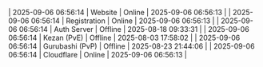 | 2025-09-06 06:56:14 | Website | Online | 2025-09-06 06:56:13 |
| 2025-09-06 06:56:14 | Registration | Online | 2025-09-06 06:56:13 |
| 2025-09-06 06:56:14 | Auth Server | Offline | 2025-08-18 09:33:31 |
| 2025-09-06 06:56:14 | Kezan (PvE) | Offline | 2025-08-03 17:58:02 |
| 2025-09-06 06:56:14 | Gurubashi (PvP) | Offline | 2025-08-23 21:44:06 |
| 2025-09-06 06:56:14 | Cloudflare | Online | 2025-09-06 06:56:13 |
